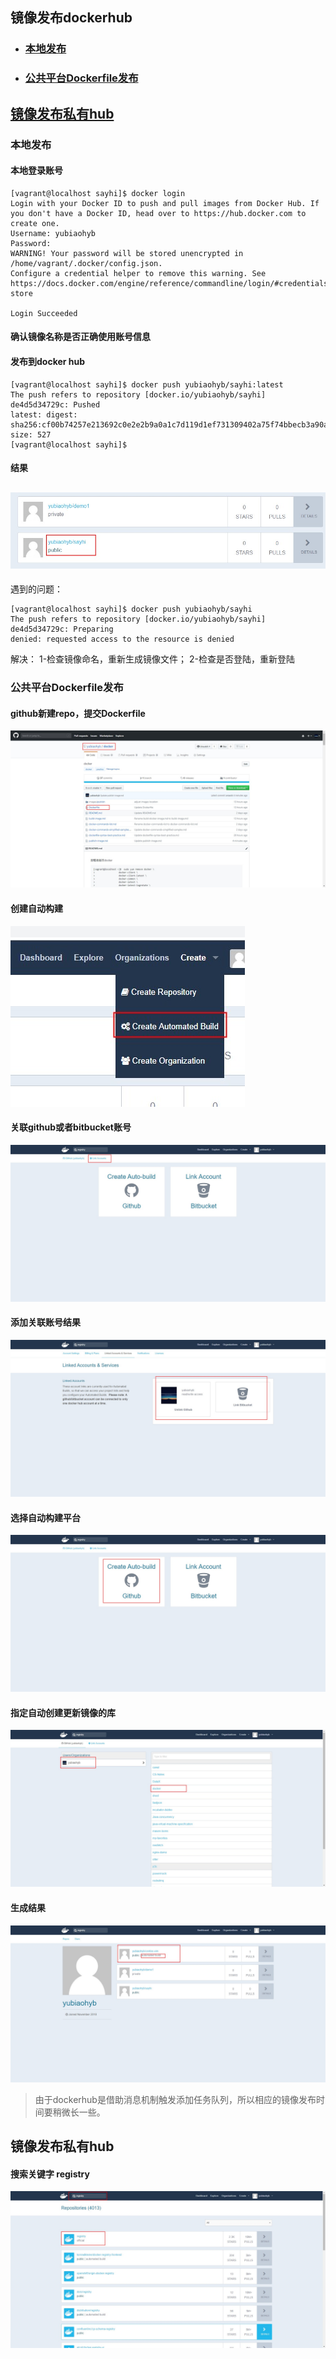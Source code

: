 ## 镜像发布dockerhub
* ### [本地发布](#本地发布-1)
* ### [公共平台Dockerfile发布](#公共平台dockerfile发布-1)
## [镜像发布私有hub](#镜像发布私有hub-1)
### 本地发布
#### 本地登录账号
```
[vagrant@localhost sayhi]$ docker login
Login with your Docker ID to push and pull images from Docker Hub. If you don't have a Docker ID, head over to https://hub.docker.com to create one.
Username: yubiaohyb
Password:
WARNING! Your password will be stored unencrypted in /home/vagrant/.docker/config.json.
Configure a credential helper to remove this warning. See
https://docs.docker.com/engine/reference/commandline/login/#credentials-store

Login Succeeded
```
#### 确认镜像名称是否正确使用账号信息

#### 发布到docker hub
```
[vagrant@localhost sayhi]$ docker push yubiaohyb/sayhi:latest
The push refers to repository [docker.io/yubiaohyb/sayhi]
de4d5d34729c: Pushed
latest: digest: sha256:cf00b74257e213692c0e2e2b9a0a1c7d119d1ef731309402a75f74bbecb3a90a size: 527
[vagrant@localhost sayhi]$
```
#### 结果
![](https://github.com/yubiaohyb/docker/blob/master/images/publish/CFCBEC92-BAFB-4f74-A978-8105E6621F6E.png)
---
遇到的问题：
```
[vagrant@localhost sayhi]$ docker push yubiaohyb/sayhi
The push refers to repository [docker.io/yubiaohyb/sayhi]
de4d5d34729c: Preparing
denied: requested access to the resource is denied
```
解决：
1-检查镜像命名，重新生成镜像文件；
2-检查是否登陆，重新登陆

### 公共平台Dockerfile发布

#### github新建repo，提交Dockerfile
![](https://github.com/yubiaohyb/docker/blob/master/images/publish/6167A412-EB28-492f-8CB9-E58B80AA0F46.png)
#### 创建自动构建
![](https://github.com/yubiaohyb/docker/blob/master/images/publish/9F39540F-D70F-4ff6-938D-BD02FDE438E7.png)
#### 关联github或者bitbucket账号
![](https://github.com/yubiaohyb/docker/blob/master/images/publish/1448E9AA-061B-4461-B594-3163CE7E997F.png)
#### 添加关联账号结果
![](https://github.com/yubiaohyb/docker/blob/master/images/publish/F05B1190-349A-487c-A1A5-1BB8192A5DFD.png)
#### 选择自动构建平台
![](https://github.com/yubiaohyb/docker/blob/master/images/publish/C0494121-780D-4fa9-8D18-C30B28D157FA.png)
#### 指定自动创建更新镜像的库
![](https://github.com/yubiaohyb/docker/blob/master/images/publish/7BC271EE-2767-482e-8651-CC9202E648F3.png)
#### 生成结果
![](https://github.com/yubiaohyb/docker/blob/master/images/publish/5331CF43-56C2-40d7-8419-32B504D20F75.png)
> 由于dockerhub是借助消息机制触发添加任务队列，所以相应的镜像发布时间要稍微长一些。

## 镜像发布私有hub
#### 搜索关键字 registry
![](https://github.com/yubiaohyb/docker/blob/master/images/publish/787BE444-1A87-4c49-9E06-47EC8B00E0BC.png)


